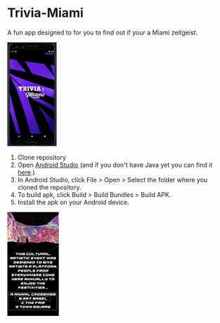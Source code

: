 # Trivia-Miami
A fun app designed to for you to find out if your a Miami zeitgeist.

![Opening Screen](/images/app_v2.png)

1. Clone repository
2. Open [Android Studio](https://developer.android.com/studio) (and if you don't have Java yet you can find it [here](https://www.java.com/en/download/win10.jsp).)
3. In Android Studio, click File > Open > Select the folder where you cloned the repository.
4. To build apk, click Build > Build Bundles > Build APK.
5. Install the apk on your Android device.

![appscreen](/images/appscreen2.png)
